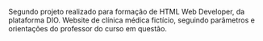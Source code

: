Segundo projeto realizado para formação de HTML Web Developer, da plataforma DIO.
Website de clínica médica fictício, seguindo parâmetros e orientações do professor do curso em questão.
